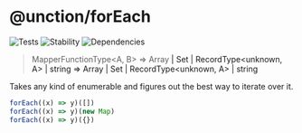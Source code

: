 # @unction/forEach

![Tests][BADGE_TRAVIS]
![Stability][BADGE_STABILITY]
![Dependencies][BADGE_DEPENDENCY]

>  MapperFunctionType<A, B> => Array<A> | Set<A> | RecordType<unknown, A> | string => Array<A> | Set<A> | RecordType<unknown, A> | string

Takes any kind of enumerable and figures out the best way to iterate over it.

``` javascript
forEach((x) => y)([])
forEach((x) => y)(new Map)
forEach((x) => y)({})
```

[BADGE_TRAVIS]: https://img.shields.io/travis/unctionjs/forEach.svg?maxAge=2592000&style=flat-square
[BADGE_STABILITY]: https://img.shields.io/badge/stability-strong-green.svg?maxAge=2592000&style=flat-square
[BADGE_DEPENDENCY]: https://img.shields.io/david/unctionjs/forEach.svg?maxAge=2592000&style=flat-square
